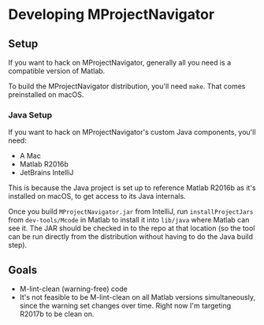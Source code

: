 Developing MProjectNavigator
============================

## Setup

If you want to hack on MProjectNavigator, generally all you need is a compatible version of Matlab.

To build the MProjectNavigator distribution, you'll need `make`. That comes preinstalled on macOS.

### Java Setup

If you want to hack on MProjectNavigator's custom Java components, you'll need:

* A Mac
* Matlab R2016b
* JetBrains IntelliJ

This is because the Java project is set up to reference Matlab R2016b as it's installed on macOS, to get access to its Java internals.

Once you build `MProjectNavigator.jar` from IntelliJ, run `installProjectJars` from `dev-tools/Mcode` in Matlab to install it into `lib/java` where Matlab can see it. The JAR should be checked in to the repo at that location (so the tool can be run directly from the distribution without having to do the Java build step).

## Goals

* M-lint-clean (warning-free) code
 * It's not feasible to be M-lint-clean on all Matlab versions simultaneously, since the warning set changes over time. Right now I'm targeting R2017b to be clean on.
